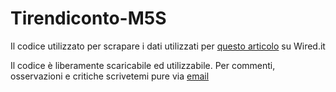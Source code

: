 # Tirendiconto-M5S

Il codice utilizzato per scrapare i dati utilizzati per [questo articolo](https://goo.gl/NWc1XW) su Wired.it

Il codice è liberamente scaricabile ed utilizzabile.
Per commenti, osservazioni e critiche scrivetemi pure via [email](mailto:riccardo.saporiti@gmail.com)
